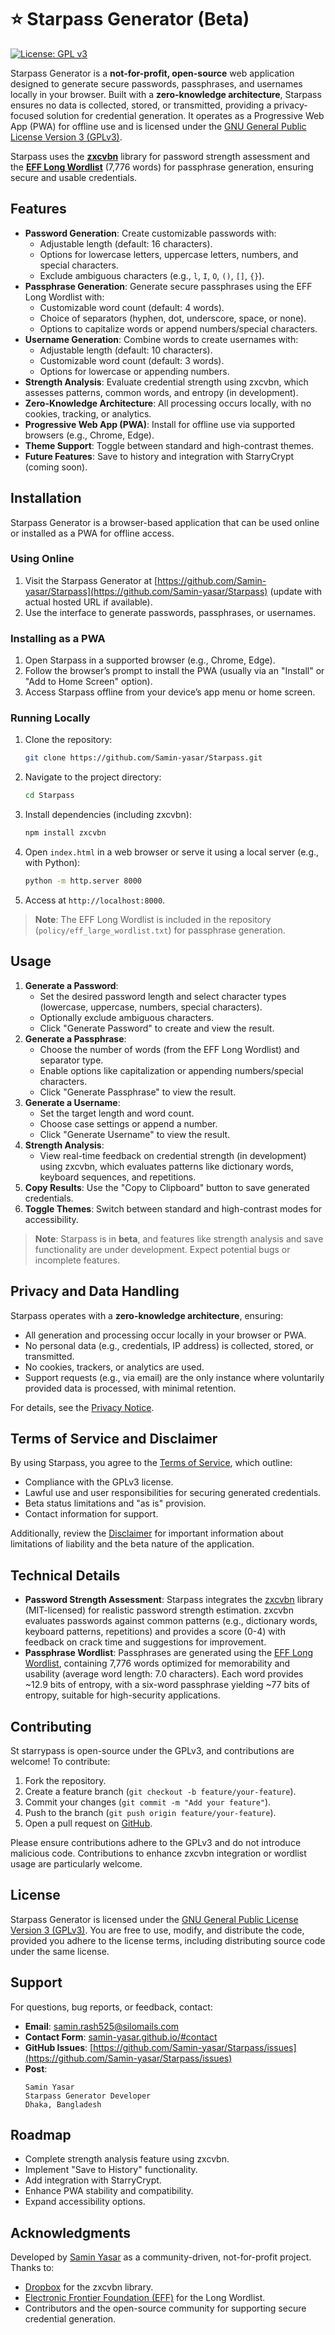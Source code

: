 # ⭐ Starpass Generator (Beta)

[![License: GPL v3](https://img.shields.io/badge/License-GPLv3-blue.svg)](https://www.gnu.org/licenses/gpl-3.0)

Starpass Generator is a **not-for-profit, open-source** web application designed to generate secure passwords, passphrases, and usernames locally in your browser. Built with a **zero-knowledge architecture**, Starpass ensures no data is collected, stored, or transmitted, providing a privacy-focused solution for credential generation. It operates as a Progressive Web App (PWA) for offline use and is licensed under the [GNU General Public License Version 3 (GPLv3)](https://www.gnu.org/licenses/gpl-3.0).

Starpass uses the [**zxcvbn**](https://github.com/dropbox/zxcvbn) library for password strength assessment and the [**EFF Long Wordlist**](https://www.eff.org/files/2016/07/18/eff_large_wordlist.txt) (7,776 words) for passphrase generation, ensuring secure and usable credentials.

## Features

- **Password Generation**: Create customizable passwords with:
  - Adjustable length (default: 16 characters).
  - Options for lowercase letters, uppercase letters, numbers, and special characters.
  - Exclude ambiguous characters (e.g., `l`, `I`, `O`, `()`, `[]`, `{}`).
- **Passphrase Generation**: Generate secure passphrases using the EFF Long Wordlist with:
  - Customizable word count (default: 4 words).
  - Choice of separators (hyphen, dot, underscore, space, or none).
  - Options to capitalize words or append numbers/special characters.
- **Username Generation**: Combine words to create usernames with:
  - Adjustable length (default: 10 characters).
  - Customizable word count (default: 3 words).
  - Options for lowercase or appending numbers.
- **Strength Analysis**: Evaluate credential strength using zxcvbn, which assesses patterns, common words, and entropy (in development).[](https://github.com/dropbox/zxcvbn)[](https://dev.to/tooleroid/password-strength-testing-with-zxcvbn-a-deep-dive-into-modern-password-security-2hl8)
- **Zero-Knowledge Architecture**: All processing occurs locally, with no cookies, tracking, or analytics.
- **Progressive Web App (PWA)**: Install for offline use via supported browsers (e.g., Chrome, Edge).
- **Theme Support**: Toggle between standard and high-contrast themes.
- **Future Features**: Save to history and integration with StarryCrypt (coming soon).

## Installation

Starpass Generator is a browser-based application that can be used online or installed as a PWA for offline access.

### Using Online
1. Visit the Starpass Generator at [https://github.com/Samin-yasar/Starpass](https://github.com/Samin-yasar/Starpass) (update with actual hosted URL if available).
2. Use the interface to generate passwords, passphrases, or usernames.

### Installing as a PWA
1. Open Starpass in a supported browser (e.g., Chrome, Edge).
2. Follow the browser’s prompt to install the PWA (usually via an "Install" or "Add to Home Screen" option).
3. Access Starpass offline from your device’s app menu or home screen.

### Running Locally
1. Clone the repository:
   ```bash
   git clone https://github.com/Samin-yasar/Starpass.git
   ```
2. Navigate to the project directory:
   ```bash
   cd Starpass
   ```
3. Install dependencies (including zxcvbn):
   ```bash
   npm install zxcvbn
   ```
4. Open `index.html` in a web browser or serve it using a local server (e.g., with Python):
   ```bash
   python -m http.server 8000
   ```
5. Access at `http://localhost:8000`.

> **Note**: The EFF Long Wordlist is included in the repository (`policy/eff_large_wordlist.txt`) for passphrase generation.[](https://www.eff.org/it/deeplinks/2016/07/new-wordlists-random-passphrases)

## Usage

1. **Generate a Password**:
   - Set the desired password length and select character types (lowercase, uppercase, numbers, special characters).
   - Optionally exclude ambiguous characters.
   - Click "Generate Password" to create and view the result.
2. **Generate a Passphrase**:
   - Choose the number of words (from the EFF Long Wordlist) and separator type.
   - Enable options like capitalization or appending numbers/special characters.
   - Click "Generate Passphrase" to view the result.
3. **Generate a Username**:
   - Set the target length and word count.
   - Choose case settings or append a number.
   - Click "Generate Username" to view the result.
4. **Strength Analysis**:
   - View real-time feedback on credential strength (in development) using zxcvbn, which evaluates patterns like dictionary words, keyboard sequences, and repetitions.[](https://github.com/dropbox/zxcvbn)
5. **Copy Results**: Use the "Copy to Clipboard" button to save generated credentials.
6. **Toggle Themes**: Switch between standard and high-contrast modes for accessibility.

> **Note**: Starpass is in **beta**, and features like strength analysis and save functionality are under development. Expect potential bugs or incomplete features.

## Privacy and Data Handling

Starpass operates with a **zero-knowledge architecture**, ensuring:
- All generation and processing occur locally in your browser or PWA.
- No personal data (e.g., credentials, IP address) is collected, stored, or transmitted.
- No cookies, trackers, or analytics are used.
- Support requests (e.g., via email) are the only instance where voluntarily provided data is processed, with minimal retention.

For details, see the [Privacy Notice](policy/privacy-notice.html).

## Terms of Service and Disclaimer

By using Starpass, you agree to the [Terms of Service](policy/terms-of-service.html), which outline:
- Compliance with the GPLv3 license.
- Lawful use and user responsibilities for securing generated credentials.
- Beta status limitations and "as is" provision.
- Contact information for support.

Additionally, review the [Disclaimer](policy/disclaimer.html) for important information about limitations of liability and the beta nature of the application.

## Technical Details

- **Password Strength Assessment**: Starpass integrates the [zxcvbn](https://github.com/dropbox/zxcvbn) library (MIT-licensed) for realistic password strength estimation. zxcvbn evaluates passwords against common patterns (e.g., dictionary words, keyboard patterns, repetitions) and provides a score (0-4) with feedback on crack time and suggestions for improvement.[](https://github.com/dropbox/zxcvbn)[](https://dev.to/tooleroid/password-strength-testing-with-zxcvbn-a-deep-dive-into-modern-password-security-2hl8)
- **Passphrase Wordlist**: Passphrases are generated using the [EFF Long Wordlist](https://www.eff.org/files/2016/07/18/eff_large_wordlist.txt), containing 7,776 words optimized for memorability and usability (average word length: 7.0 characters). Each word provides ~12.9 bits of entropy, with a six-word passphrase yielding ~77 bits of entropy, suitable for high-security applications.[](https://www.eff.org/it/deeplinks/2016/07/new-wordlists-random-passphrases)

## Contributing

St starrypass is open-source under the GPLv3, and contributions are welcome! To contribute:
1. Fork the repository.
2. Create a feature branch (`git checkout -b feature/your-feature`).
3. Commit your changes (`git commit -m "Add your feature"`).
4. Push to the branch (`git push origin feature/your-feature`).
5. Open a pull request on [GitHub](https://github.com/Samin-yasar/Starpass).

Please ensure contributions adhere to the GPLv3 and do not introduce malicious code. Contributions to enhance zxcvbn integration or wordlist usage are particularly welcome.

## License

Starpass Generator is licensed under the [GNU General Public License Version 3 (GPLv3)](https://www.gnu.org/licenses/gpl-3.0). You are free to use, modify, and distribute the code, provided you adhere to the license terms, including distributing source code under the same license.

## Support

For questions, bug reports, or feedback, contact:
- **Email**: [samin.rash525@silomails.com](mailto:samin.rash525@silomails.com)
- **Contact Form**: [samin-yasar.github.io/#contact](samin-yasar.github.io/#contact)
- **GitHub Issues**: [https://github.com/Samin-yasar/Starpass/issues](https://github.com/Samin-yasar/Starpass/issues)
- **Post**:
  ```
  Samin Yasar
  Starpass Generator Developer
  Dhaka, Bangladesh
  ```

## Roadmap

- Complete strength analysis feature using zxcvbn.
- Implement "Save to History" functionality.
- Add integration with StarryCrypt.
- Enhance PWA stability and compatibility.
- Expand accessibility options.

## Acknowledgments

Developed by [Samin Yasar](https://github.com/Samin-yasar) as a community-driven, not-for-profit project. Thanks to:
- [Dropbox](https://github.com/dropbox/zxcvbn) for the zxcvbn library.
- [Electronic Frontier Foundation (EFF)](https://www.eff.org) for the Long Wordlist.
- Contributors and the open-source community for supporting secure credential generation.
